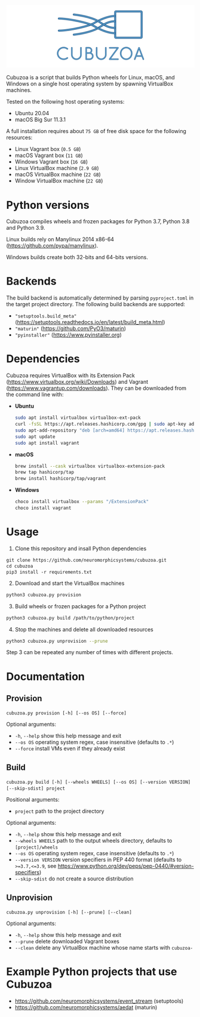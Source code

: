 ![banner](banner.png)

Cubuzoa is a script that builds Python wheels for Linux, macOS, and Windows on a single host operating system by spawning VirtualBox machines.

Tested on the following host operating systems:
- Ubuntu 20.04
- macOS Big Sur 11.3.1

A full installation requires about `75 GB` of free disk space for the following resources:
- Linux Vagrant box (`0.5 GB`)
- macOS Vagrant box (`11 GB`)
- Windows Vagrant box (`16 GB`)
- Linux VirtualBox machine (`2.9 GB`)
- macOS VirtualBox machine (`22 GB`)
- Window VirtualBox machine (`22 GB`)

# Python versions

Cubuzoa compiles wheels and frozen packages for Python 3.7, Python 3.8 and Python 3.9.

Linux builds rely on Manylinux 2014 x86-64 (https://github.com/pypa/manylinux).

Windows builds create both 32-bits and 64-bits versions.

# Backends

The build backend is automatically determined by parsing `pyproject.toml` in the target project directory. The following build backends are supported:

- `"setuptools.build_meta"` (https://setuptools.readthedocs.io/en/latest/build_meta.html)
- `"maturin"` (https://github.com/PyO3/maturin)
- `"pyinstaller"` (https://www.pyinstaller.org)

# Dependencies

Cubuzoa requires VirtualBox with its Extension Pack (https://www.virtualbox.org/wiki/Downloads) and Vagrant (https://www.vagrantup.com/downloads). They can be downloaded from the command line with:

- __Ubuntu__
  ```sh
  sudo apt install virtualbox virtualbox-ext-pack
  curl -fsSL https://apt.releases.hashicorp.com/gpg | sudo apt-key add -
  sudo apt-add-repository "deb [arch=amd64] https://apt.releases.hashicorp.com $(lsb_release -cs) main"
  sudo apt update
  sudo apt install vagrant
  ```
- __macOS__
  ```sh
  brew install --cask virtualbox virtualbox-extension-pack
  brew tap hashicorp/tap
  brew install hashicorp/tap/vagrant
  ```
- __Windows__
  ```sh
  choco install virtualbox --params "/ExtensionPack"
  choco install vagrant
  ```

# Usage

1. Clone this repository and insall Python dependencies
  ```
  git clone https://github.com/neuromorphicsystems/cubuzoa.git
  cd cubuzoa
  pip3 install -r requirements.txt
  ```

2. Download and start the VirtualBox machines
  ```sh
  python3 cubuzoa.py provision
  ```

3. Build wheels or frozen packages for a Python project
  ```sh
  python3 cubuzoa.py build /path/to/python/project
  ```

4. Stop the machines and delete all downloaded resources
  ```sh
  python3 cubuzoa.py unprovision --prune
  ```

Step 3 can be repeated any number of times with different projects.

# Documentation

## Provision

`cubuzoa.py provision [-h] [--os OS] [--force]`

Optional arguments:
- `-h`, `--help` show this help message and exit
- `--os OS` operating system regex, case insensitive (defaults to `.*`)
- `--force` install VMs even if they already exist

## Build

`cubuzoa.py build [-h] [--wheels WHEELS] [--os OS] [--version VERSION] [--skip-sdist] project`

Positional arguments:
- `project` path to the project directory

Optional arguments:
- `-h`, `--help` show this help message and exit
- `--wheels WHEELS` path to the output wheels directory, defaults to `[project]/wheels`
- `--os OS` operating system regex, case insensitive (defaults to `.*`)
- `--version VERSION` version specifiers in PEP 440 format (defaults to `>=3.7,<=3.9`, see https://www.python.org/dev/peps/pep-0440/#version-specifiers)
- `--skip-sdist` do not create a source distribution

## Unprovision

`cubuzoa.py unprovision [-h] [--prune] [--clean]`

Optional arguments:
- `-h`, `--help` show this help message and exit
- `--prune` delete downloaded Vagrant boxes
- `--clean` delete any VirtualBox machine whose name starts with `cubuzoa-`

# Example Python projects that use Cubuzoa

- https://github.com/neuromorphicsystems/event_stream (setuptools)
- https://github.com/neuromorphicsystems/aedat (maturin)
